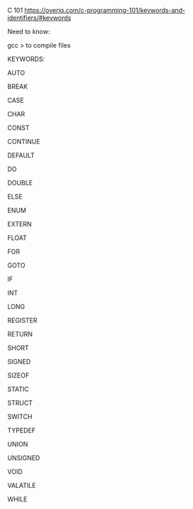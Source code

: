 C 101 https://overiq.com/c-programming-101/keywords-and-identifiers/#keywords

Need to know:

gcc   > to compile files

KEYWORDS:

AUTO

BREAK

CASE

CHAR

CONST

CONTINUE

DEFAULT

DO

DOUBLE

ELSE

ENUM

EXTERN

FLOAT

FOR

GOTO

IF

INT

LONG

REGISTER

RETURN

SHORT

SIGNED

SIZEOF

STATIC

STRUCT

SWITCH

TYPEDEF

UNION

UNSIGNED

VOID

VALATILE

WHILE

